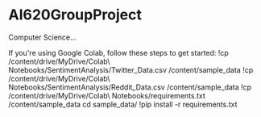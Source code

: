 # AI620GroupProject
Computer Science...

If you're using Google Colab, follow these steps to get started:
!cp /content/drive/MyDrive/Colab\ Notebooks/SentimentAnalysis/Twitter_Data.csv /content/sample_data
!cp /content/drive/MyDrive/Colab\ Notebooks/SentimentAnalysis/Reddit_Data.csv /content/sample_data
!cp /content/drive/MyDrive/Colab\ Notebooks/requirements.txt /content/sample_data
cd sample_data/
!pip install -r requirements.txt
